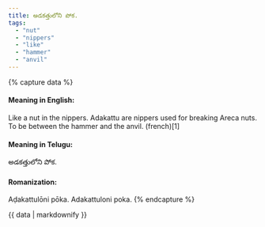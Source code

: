 ```yaml
---
title: అడకత్తులోని పోక.
tags:
  - "nut"
  - "nippers"
  - "like"
  - "hammer"
  - "anvil"
---
```


{% capture data %}
#### Meaning in English:
Like a nut in the nippers.
Adakattu are nippers used for breaking Areca nuts.
To be between the hammer and the anvil. (french)[1]

#### Meaning in Telugu:
అడకత్తులోని పోక.

#### Romanization:
Aḍakattulōni pōka.
Adakattuloni poka.
{% endcapture %}

{{ data | markdownify }}


